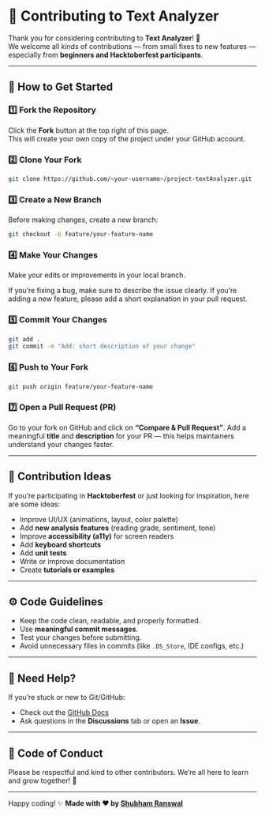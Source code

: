 # 🤝 Contributing to Text Analyzer

Thank you for considering contributing to **Text Analyzer**! 🎉  
We welcome all kinds of contributions — from small fixes to new features — especially from **beginners and Hacktoberfest participants**.

---

## 🌱 How to Get Started

### 1️⃣ Fork the Repository
Click the **Fork** button at the top right of this page.  
This will create your own copy of the project under your GitHub account.

### 2️⃣ Clone Your Fork
```bash
git clone https://github.com/<your-username>/project-textAnalyzer.git
````

### 3️⃣ Create a New Branch

Before making changes, create a new branch:

```bash
git checkout -b feature/your-feature-name
```

### 4️⃣ Make Your Changes

Make your edits or improvements in your local branch.

If you’re fixing a bug, make sure to describe the issue clearly.
If you’re adding a new feature, please add a short explanation in your pull request.

### 5️⃣ Commit Your Changes

```bash
git add .
git commit -m "Add: short description of your change"
```

### 6️⃣ Push to Your Fork

```bash
git push origin feature/your-feature-name
```

### 7️⃣ Open a Pull Request (PR)

Go to your fork on GitHub and click on **“Compare & Pull Request”**.
Add a meaningful **title** and **description** for your PR — this helps maintainers understand your changes faster.

---

## 🧩 Contribution Ideas

If you’re participating in **Hacktoberfest** or just looking for inspiration, here are some ideas:

* Improve UI/UX (animations, layout, color palette)
* Add **new analysis features** (reading grade, sentiment, tone)
* Improve **accessibility (a11y)** for screen readers
* Add **keyboard shortcuts**
* Add **unit tests**
* Write or improve documentation
* Create **tutorials or examples**

---

## ⚙️ Code Guidelines

* Keep the code clean, readable, and properly formatted.
* Use **meaningful commit messages**.
* Test your changes before submitting.
* Avoid unnecessary files in commits (like `.DS_Store`, IDE configs, etc.)

---

## 🧠 Need Help?

If you’re stuck or new to Git/GitHub:

* Check out the [GitHub Docs](https://docs.github.com/en/get-started/quickstart/contributing-to-projects)
* Ask questions in the **Discussions** tab or open an **Issue**.

---

## 💖 Code of Conduct

Please be respectful and kind to other contributors.
We’re all here to learn and grow together! 🌱

---

Happy coding! ✨
**Made with ❤️ by [Shubham Ranswal](https://github.com/shubhamranswal)**

